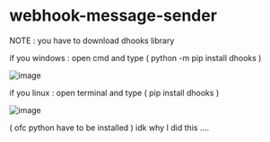 # webhook-message-sender

NOTE : you have to download dhooks library

if you windows : open cmd and type ( python -m pip install dhooks )

![image](https://user-images.githubusercontent.com/72771279/165547006-a83e7e55-4f11-40fe-be1d-6dfbdcb769c8.png)

if you linux : open terminal and type ( pip install dhooks )

![image](https://user-images.githubusercontent.com/72771279/165547249-393df8b7-c4b5-478f-9e50-90fe5f0ee7cd.png)


( ofc python have to be installed ) 
idk why I did this ....
